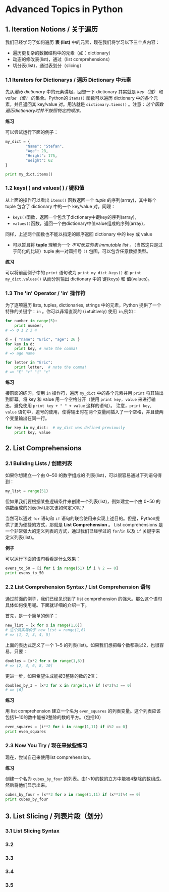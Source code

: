 Advanced Topics in Python
===
## 1. Iteration Notions / 关于遍历
我们已经学习了如何遍历 **表 (list)** 中的元素，现在我们将学习以下三个点内容：
- 遍历更复杂的数据结构中的元素（如：dictionary）
- 动态的修改表(list)，通过（list comprehensions）
- 切分表(list)，通过表划分（slicing）

### 1.1 Iterators for Dictionarys / 遍历 Dictionary 中元素
先从*遍历 dictionary* 中的元素讲起，回想一下 dictionary 其实就是 *key（键）* 和 *value（值）* 的集合。Python的 `items()` 函数可以遍历 dictionary 中的各个元素，并且返回其 key/value 对。用法就是 `dictionary.tiems()` 。注意：*这个函数遍历dictionary时并不按照特定的顺序。*

**练习**

可以尝试运行下面的例子：

```python
my_dict = {
         "Name": "Stefan",
         "Age": 28,
         "Height": 175,
         "Weight": 62
}

print my_dict.items()
```


### 1.2 keys( ) and values( ) / 键和值
从上面的操作可以看出 `items()` 函数返回一个 *tuple* 的序列(array)，其中每个 tuple 包含了 dictionary 中的一个 key/value 对。同理：

- `keys()`函数，返回一个包含了dictionary中键key的序列(array)，  
- `values()`函数，返回一个由dictionary中值value组成的序列(array)，  

同样，上述两个函数也不能以指定的顺序返回 dictionary 中的 key 或 value

- 可以暂且将 **tuple** 理解为一个 *不可改变的表* *immutable list* 。（当然这只是过于简化的比较）tuple 由一对圆括号 `()` 包围，可以包含任意数据类型。
 
**练习** 

可以将前面例子中的 `print` 语句改为 `print my_dict.keys()` 和 `print my_dict.values()` 从而分别输出 dictionary 中的 键(keys) 和 值(values)。


### 1.3 The 'in' Operator / 'in' 操作符
为了逐项遍历 lists, tuples, dictionaries, strings 中的元素，Python 提供了一个特殊的关键字：`in` 。你可以非常直观的 (`in`tuitively) 使用 `in`,例如：

```python
for number in range(5):
    print number,
# => 0 1 2 3 4

d = { "name": "Eric", "age": 26 }
for key in d:
    print key, # note the comma!
# => age name

for letter in "Eric":
    print letter,  # note the comma!
# => "E" "r" "i" "c"
```

**练习** 

接前面的练习，使用 `in` 操作符，遍历 `my_dict` 中的各个元素并用 `print` 将其输出到屏幕。将 key 和 value 用一个空格分开（使用 `print key, value` 来进行输出，避免使用 `print key + " " + value` 这样的语句）。
注意，`print key, value` 语句中，逗号的使用，使得输出时在两个变量间插入了一个空格，并且使两个变量输出在同一行。
```python
for key in my_dict:  # my_dict was defined previously
    print key, value
```

## 2. List Comprehensions 
### 2.1 Building Lists / 创建列表
如果你想建立一个由 0~50 的数字组成的 列表(list)，可以很容易通过下列语句得到：
```python
my_list = range(51)
```
但如果我们要根据某些逻辑条件来创建一个列表(list)，例如建立一个由 0~50 的偶数组成的列表(list)那又该如何定义呢？

当然可以通过 `for` 语句和 `if` 语句的联合使用来实现上述目的。但是，Python提供了更为便捷的方式，那就是 **List Comprehension** 。 List comprehensions 是一个非常强大的定义列表的方式，通过我们已经学过的 `for`/`in` 以及 `if` 关键字来定义列表(list)。

**例子**

可以运行下面的语句看看是什么效果：
```python
evens_to_50 = [i for i in range(51) if i % 2 == 0]
print evens_to_50
```

### 2.2 List Comprehension Syntax / List Comprehension 语句
通过前面的例子，我们已经见识到了 list comprehension 的强大。那么这个语句具体如何使用呢。下面就详细的介绍一下。

首先，是一个简单的例子：
```python
new_list = [x for x in range(1,6)]
# 这个其实等价于 new_list = range(1,6)
# => [1, 2, 3, 4, 5]
```
上面的表达式定义了一个 1~5 的列表(list)。如果我们想把每个数都乘以2，也很容易，只要：
```python
doubles = [x*2 for x in range(1,6)]
# => [2, 4, 6, 8, 10]
```
更进一步，如果希望生成能被3整除的数的2倍：
```python
doubles_by_3 = [x*2 for x in range(1,6) if (x*2)%3 == 0]
# => [6]
```

**练习**

用 list comprehension 建立一个名为 `even_squares` 的列表变量。这个列表应该包括1~10的数中能被2整除的数的平方。（包括10）
```python
even_squares = [i**2 for i in range(1,11) if i%2 == 0]
print even_squares
```

### 2.3 Now You Try / 现在来做些练习
现在，尝试自己来使用list comprehension。

**练习**

创建一个名为 `cubes_by_four` 的列表。由1~10的数的立方中能被4整除的数组成。然后将他们显示出来。
```python
cubes_by_four = [x**3 for x in range(1,11) if (x**3)%4 == 0]
print cubes_by_four
```

## 3. List Slicing / 列表片段（划分）
### 3.1 List Slicing Syntax
### 3.2
### 3.3
### 3.4
### 3.5
